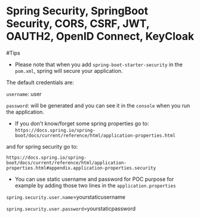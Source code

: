 # Spring Security, SpringBoot Security, CORS, CSRF, JWT, OAUTH2, OpenID Connect, KeyCloak

#Tips

- Please note that when you add `spring-boot-starter-security` in the `pom.xml`, spring will secure your application.

The default credentials are:

`username`: user

`password`: will be generated and you can see it in the `console` when you run the application.

- If you don't know/forget some spring properties go to:  `https://docs.spring.io/spring-boot/docs/current/reference/html/application-properties.html` 

and for spring security go to: 

`https://docs.spring.io/spring-boot/docs/current/reference/html/application-properties.html#appendix.application-properties.security`

- You can use static username and password for POC purpose for example by adding those two lines in the `application.properties`

`spring.security.user.name`=yourstaticusername

`spring.security.user.password`=yourstaticpassword
